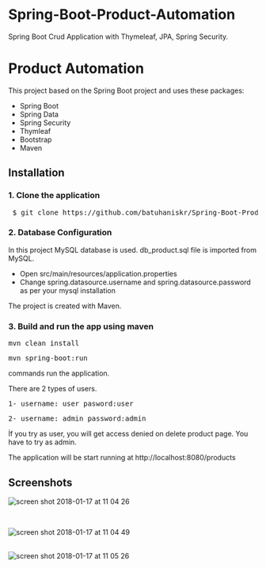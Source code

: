 # Spring-Boot-Product-Automation

 Spring Boot Crud Application with Thymeleaf, JPA, Spring Security. 
 
# Product Automation

This project based on the Spring Boot project and uses these packages:

<ul>
<li>Spring Boot</li>
<li>Spring Data</li>
 <li>Spring Security</li>
<li>Thymleaf</li>
<li>Bootstrap</li>
<li>Maven</li>
</ul>

## Installation

### 1. Clone the application

<pre> $ git clone https://github.com/batuhaniskr/Spring-Boot-Product-Automation.git </pre>

### 2. Database Configuration

In this project MySQL database is used. db_product.sql file is imported from MySQL.
<ul>
<li> Open src/main/resources/application.properties </li>
<li> Change spring.datasource.username and spring.datasource.password as per your mysql installation</li>
</ul>
The project is created with Maven.

### 3. Build and run the app using maven

<pre>mvn clean install</pre>

<pre>mvn spring-boot:run</pre>

commands run the application.

There are 2 types of users. 

<pre>1- username: user pasword:user</pre>
<pre>2- username: admin password:admin</pre>

İf you try as user, you will get access denied on delete product page. You have to try as admin.

The application will be start running at http://localhost:8080/products

## Screenshots

![screen shot 2018-01-17 at 11 04 26](https://user-images.githubusercontent.com/17202632/35032049-7ca094a2-fb76-11e7-9a70-b8c7f959d07c.png)

<br/>

![screen shot 2018-01-17 at 11 04 49](https://user-images.githubusercontent.com/17202632/35032055-8ad72a2c-fb76-11e7-8efd-52910ddf81b0.png)
<br/><br/>

![screen shot 2018-01-17 at 11 05 26](https://user-images.githubusercontent.com/17202632/35032150-ee90fef8-fb76-11e7-8ab1-7d6fa9974b40.png)

